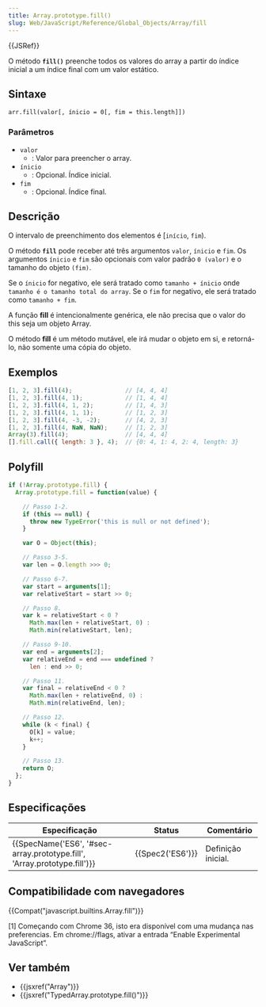 ```yaml
---
title: Array.prototype.fill()
slug: Web/JavaScript/Reference/Global_Objects/Array/fill
---
```

{{JSRef}}

O método **`fill()`** preenche todos os valores do array a partir do índice inicial a um índice final com um valor estático.

## Sintaxe

```
arr.fill(valor[, ínicio = 0[, fim = this.length]])
```

### Parâmetros

- `valor`
  - : Valor para preencher o array.
- `ínicio`
  - : Opcional. Índice inicial.
- `fim`
  - : Opcional. Índice final.

## Descrição

O intervalo de preenchimento dos elementos é \[`início`, `fim`).

O método **`fill`** pode receber até três argumentos `valor`, `ínicio` e `fim`. Os argumentos `ínicio` e `fim` são opcionais com valor padrão `0 (valor)` e o tamanho do objeto `(fim)`.

Se o `ínicio` for negativo, ele será tratado como `tamanho + ínicio` onde `tamanho é o tamanho total do array`. Se o `fim` for negativo, ele será tratado como `tamanho + fim`.

A função **fill** é intencionalmente genérica, ele não precisa que o valor do this seja um objeto Array.

O método **fill** é um método mutável, ele irá mudar o objeto em si, e retorná-lo, não somente uma cópia do objeto.

## Exemplos

```js
[1, 2, 3].fill(4);               // [4, 4, 4]
[1, 2, 3].fill(4, 1);            // [1, 4, 4]
[1, 2, 3].fill(4, 1, 2);         // [1, 4, 3]
[1, 2, 3].fill(4, 1, 1);         // [1, 2, 3]
[1, 2, 3].fill(4, -3, -2);       // [4, 2, 3]
[1, 2, 3].fill(4, NaN, NaN);     // [1, 2, 3]
Array(3).fill(4);                // [4, 4, 4]
[].fill.call({ length: 3 }, 4);  // {0: 4, 1: 4, 2: 4, length: 3}
```

## Polyfill

```js
if (!Array.prototype.fill) {
  Array.prototype.fill = function(value) {

    // Passo 1-2.
    if (this == null) {
      throw new TypeError('this is null or not defined');
    }

    var O = Object(this);

    // Passo 3-5.
    var len = O.length >>> 0;

    // Passo 6-7.
    var start = arguments[1];
    var relativeStart = start >> 0;

    // Passo 8.
    var k = relativeStart < 0 ?
      Math.max(len + relativeStart, 0) :
      Math.min(relativeStart, len);

    // Passo 9-10.
    var end = arguments[2];
    var relativeEnd = end === undefined ?
      len : end >> 0;

    // Passo 11.
    var final = relativeEnd < 0 ?
      Math.max(len + relativeEnd, 0) :
      Math.min(relativeEnd, len);

    // Passo 12.
    while (k < final) {
      O[k] = value;
      k++;
    }

    // Passo 13.
    return O;
  };
}
```

## Especificações

| Especificação                                                                                    | Status               | Comentário         |
| ------------------------------------------------------------------------------------------------ | -------------------- | ------------------ |
| {{SpecName('ES6', '#sec-array.prototype.fill', 'Array.prototype.fill')}} | {{Spec2('ES6')}} | Definição inicial. |

## Compatibilidade com navegadores

{{Compat("javascript.builtins.Array.fill")}}

\[1] Começando com Chrome 36, isto era disponível com uma mudança nas preferencias. Em chrome://flags, ativar a entrada “Enable Experimental JavaScript”.

## Ver também

- {{jsxref("Array")}}
- {{jsxref("TypedArray.prototype.fill()")}}
